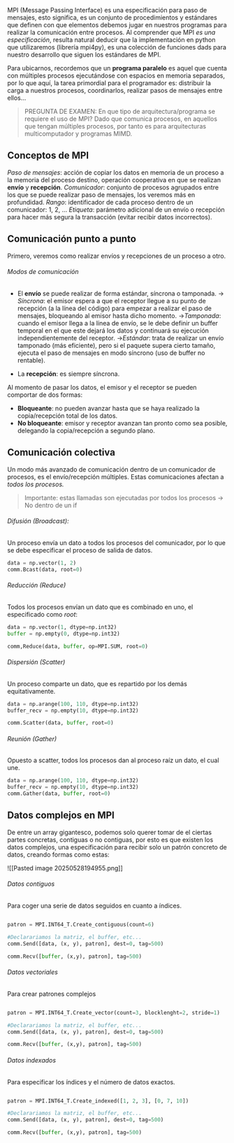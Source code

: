 MPI (Message Passing Interface) es una especificación para paso de mensajes, esto significa, es un conjunto de procedimientos y estándares que definen con que elementos debemos jugar en nuestros programas para realizar la comunicación entre procesos. Al comprender que MPI *es una especificación*, resulta natural deducir que la implementación en python que utilizaremos (librería mpi4py), es una colección de funciones dads para nuestro desarrollo que siguen los estándares de MPI. 

Para ubicarnos, recordemos que un **programa paralelo** es aquel que cuenta con múltiples procesos ejecutándose con espacios en memoria separados, por lo que aquí, la tarea primordial para el programador es: distribuir la carga a nuestros procesos, coordinarlos, realizar pasos de mensajes entre ellos...

> PREGUNTA DE EXAMEN: En que tipo de arquitectura/programa se requiere el uso de MPI? Dado que comunica procesos, en aquellos que tengan múltiples procesos, por tanto es para arquitecturas multicomputador y programas MIMD.

## Conceptos de MPI

*Paso de mensajes*: acción de copiar los datos en memoria de un proceso a la memoria del proceso destino, operación cooperativa en que se realizan **envío** y **recepción**.
*Comunicador*: conjunto de procesos agrupados entre los que se puede realizar paso de mensajes, los veremos más en profundidad.
*Rango*: identificador de cada proceso dentro de un comunicador: 1, 2, ...
*Etiqueta*: parámetro adicional de un envío o recepción para hacer más segura la transacción (evitar recibir datos incorrectos).

## Comunicación punto a punto
Primero, veremos como realizar envíos y recepciones de un proceso a otro.
###### Modos de comunicación
- El **envío** se puede realizar de forma estándar, síncrona o tamponada.
	-> *Síncrona*: el emisor espera a que el receptor llegue a su punto de recepción (a la línea del código) para empezar a realizar el paso de mensajes, bloqueando al emisor hasta dicho momento.
	->*Tamponada*: cuando el emisor llega a la línea de envío, se le debe definir un buffer temporal en el que este dejará los datos y continuará su ejecución independientemente del receptor.
	->*Estándar*: trata de realizar un envío tamponado (más eficiente), pero si el paquete supera cierto tamaño, ejecuta el paso de mensajes en modo síncrono (uso de buffer no rentable).
	
- La **recepción**: es siempre síncrona.

Al momento de pasar los datos, el emisor y el receptor se pueden comportar de dos formas:

- **Bloqueante**: no pueden avanzar hasta que se haya realizado la copia/recepción total de los datos.
- **No bloqueante**: emisor y receptor avanzan tan pronto como sea posible, delegando la copia/recepción a segundo plano.

## Comunicación colectiva
Un modo más avanzado de comunicación dentro de un comunicador de procesos, es el envío/recepción múltiples. Estas comunicaciones afectan a *todos los procesos.*

> Importante: estas llamadas son ejecutadas por todos los procesos -> No dentro de un if
###### Difusión (Broadcast):
Un proceso envía un dato a todos los procesos del comunicador, por lo que se debe especificar el proceso de salida de datos.

``` Python
data = np.vector(1, 2)
comm.Bcast(data, root=0)
```

###### Reducción (Reduce)
Todos los procesos envían un dato que es combinado en uno, el especificado como *root*:

``` Python
data = np.vector(1, dtype=np.int32)
buffer = np.empty(0, dtype=np.int32)

comm,Reduce(data, buffer, op=MPI.SUM, root=0)
```

###### Dispersión (Scatter)
Un proceso comparte un dato, que es repartido por los demás equitativamente.

``` Python
data = np.arange(100, 110, dtype=np.int32)
buffer_recv = np.empty(10, dtype=np.int32)

comm.Scatter(data, buffer, root=0)
```

###### Reunión (Gather)
Opuesto a scatter, todos los procesos dan al proceso raíz un dato, el cual une.

``` Python
data = np.arange(100, 110, dtype=np.int32)
buffer_recv = np.empty(10, dtype=np.int32)
comm.Gather(data, buffer, root=0)
```

## Datos complejos en MPI
De entre un array gigantesco, podemos solo querer tomar de el ciertas partes concretas, contiguas o no contiguas, por esto es que existen los datos complejos, una especificación para recibir solo un patrón concreto de datos, creando formas como estas: 

![[Pasted image 20250528194955.png]]

###### Datos contiguos
Para coger una serie de datos seguidos en cuanto a índices.

``` Python

patron = MPI.INT64_T.Create_contiguous(count=6)

#Declarariamos la matriz, el buffer, etc...
comm.Send([data, (x, y), patron], dest=0, tag=500)

comm.Recv([buffer, (x,y), patron], tag=500)
```

###### Datos vectoriales
Para crear patrones complejos

``` Python

patron = MPI.INT64_T.Create_vector(count=3, blocklenght=2, stride=1)

#Declarariamos la matriz, el buffer, etc...
comm.Send([data, (x, y), patron], dest=0, tag=500)

comm.Recv([buffer, (x,y), patron], tag=500)
```

###### Datos indexados
Para especificar los índices y el número de datos exactos.

``` Python

patron = MPI.INT64_T.Create_indexed([1, 2, 3], [0, 7, 10])

#Declarariamos la matriz, el buffer, etc...
comm.Send([data, (x, y), patron], dest=0, tag=500)

comm.Recv([buffer, (x,y), patron], tag=500)
```